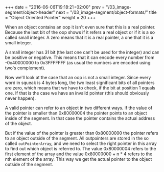 +++
date = "2016-06-06T19:18:21+02:00"
prev = "/03_image-segment/object-header"
next = "/03_image-segment/object-formats/"
title = "Object Oriented Pointer"
weight = 20
+++

When an object contains an oop it isn't even sure that this is a real pointer. Because the last bit of the oop shows if it refers a real object or if it is a so called small integer. A zero means that it is a real pointer, a one that it is a small integer.

A small integer has 31 bit (the last one can't be used for the integer) and can be positive or negative. This means that it can encode every number from -0x40000000 to 0x3FFFFFFF (as usual the numbers are encoded using two's complement).

Now we'll look at the case that an oop is not a small integer. Since every word in squeak is 4 bytes long, the two least significant bits of all pointers are zero, which means that we have to check, if the bit at position 1 equals one. If that is the case we have an invalid pointer (this should obviously never happen).

A valid pointer can refer to an object in two different ways. If the value of the pointer is smaller than 0x80000004 the pointer points to an object inside of the segment. In that case the pointer contains the actual address of the object.

But if the value of the pointer is greater than 0x80000000 the pointer refers to an object outside of the segment. All outpointers are stored in the so called `outPointerArray`, and we need to select the right pointer in this array to find out which object is referred to. The value 0x80000004 refers to the first element of the array and the value 0x80000000 + n * 4 refers to the nth element of the array. This way we get the actual pointer to the object outside of the segment.
